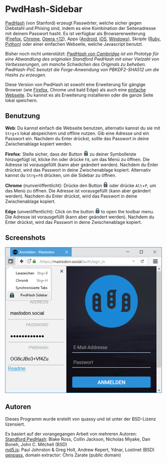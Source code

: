 # PwdHash-Sidebar
[PwdHash](https://crypto.stanford.edu/PwdHash/) (von Stanford) erzeugt Passwörter, welche sicher gegen Diebstahl und Phising sind, indem es eine Kombination der Seitenadresse mit deinem Passwort hasht. 
Es ist verfügbar als Browsererweiterung ([Firefox](https://addons.mozilla.org/en-US/firefox/addon/pwdhash/), [Chrome](https://chrome.google.com/extensions/detail/dnfmcfhnhnpoehjoommondmlmhdoonca), [Opera <12](https://www.coredump.gr/pwdhash-for-opera/)), 
Apps ([Android](https://play.google.com/store/apps/details?id=com.uploadedlobster.PwdHash&hl=de), [iOS](https://itunes.apple.com/us/app/keygrinder/id354763605), [Windows](https://github.com/mgutekunst/WP8-PwdHash)), 
Skripte ([Ruby](https://github.com/kizzx2/pwdhash.rb), [Python](https://pypi.python.org/pypi/pwdhash.py)) 
oder einer einfachen Webseite, welche Javascript benutzt. 

Bisher noch nicht unterstützt: 
_[PwdHash von Cambridge](https://www.cl.cam.ac.uk/~dl551/pwdhash/) ist ein Prototyp für eine Abwandlung des originalen Standford PwdHash mit einer Vielzahl von Verbesserungen, um manche Schwächen des Originals zu beheben. 
PwdHash-PoC benutzt die Forge-Anwendung von PBKDF2-SHA512 um die Hashs zu erzeugen._

Diese Version von PwdHash ist sowohl eine Erweiterung für gängige Browser (wie [Firefox](https://addons.mozilla.org/de/firefox/addon/pwdhash-sidebar/), Chrome und bald Edge) als auch eine [einfache Webseite](https://quassy.github.io/pwdhash/). 
Du kannst es als Erweiterung installieren oder die ganze Seite lokal speichern.

## Benutzung

**Web**: 
Du kannst einfach die Webseite benutzen, alternativ kannst du sie mit `Strg`+`S` lokal abspeichern und offline nutzen. 
Gib eine Adresse und ein Passwort ein. Nachdem du Enter drückst, sollte das Passwort in deine Zwischenablage kopiert werden.

**Firefox**: 
Stelle sicher, dass der Button ![](icon_16.png) zu deiner Symbolleiste hinzugefügt ist, klicke ihn oder drücke `F8`, um das Menü zu öffnen. 
Die Adresse ist vorausgefüllt (kann aber geändert werden). 
Nachdem du Enter drückst, wird das Passwort in deine Zwischenablage kopiert. 
Alternativ kannst du `Strg`+`F8` drücken, um die Sidebar zu öffnen.

**Chrome** (nunveröffentlicht): 
Drücke den Button ![](icon_16.png) oder drücke `Alt`+`P`, um das Menü zu öffnen. 
Die Adresse ist vorausgefüllt (kann aber geändert werden). 
Nachdem du Enter drückst, wird das Passwort in deine Zwischenablage kopiert. 

**Edge** (unveröffentlicht): 
Click on the button ![](icon_16.png) to open the toolbar menu. 
Die Adresse ist vorausgefüllt (kann aber geändert werden). 
Nachdem du Enter drückst, wird das Passwort in deine Zwischenablage kopiert. 

## Screenshots

![Enter your password to generate a hash for the respective page by opening the sidebar by pressing Ctrl+F8](screenshots/firefox-sidebar.png)

## Autoren
Dieses Programm wurde erstellt von quassy und ist unter der BSD-Lizenz lizensiert.

Es basiert auf der vorangegangen Arbeit von mehreren Autoren:  
[Standford PwdHash](https://crypto.stanford.edu/PwdHash/): Blake Ross, Collin Jackson, Nicholas Miyake, Dan Boneh, John C. Mitchell (BSD)  
[md5.js](http://pajhome.org.uk/crypt/md5): Paul Johnston & Greg Holt, Andrew Kepert, Ydnar, Lostinet (BSD)  
[genpass](http://genpass.supergenpass.com/), domain extractor: Chris Zarate (public domain)